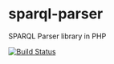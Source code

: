 sparql-parser
=============

SPARQL Parser library in PHP

[![Build Status](https://travis-ci.org/conjecto/sparql-parser.png?branch=master)](https://travis-ci.org/conjecto/sparql-parser)
